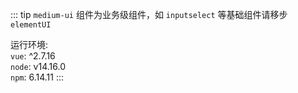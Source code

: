 ::: tip 
<code>medium-ui</code> 组件为业务级组件，如 <code>input</code><code>select</code> 等基础组件请移步 <code>elementUI </code>   

运行环境:  
<code>vue</code>: ^2.7.16  
<code>node</code>: v14.16.0  
<code>npm</code>: 6.14.11
:::
